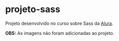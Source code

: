 # projeto-sass
Projeto desenvolvido no curso sobre Sass da [Alura](https://www.alura.com.br/cursos-online-sass-css-superpoderes).

**OBS:** As imagens não foram adicionadas ao projeto.
